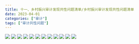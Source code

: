 ```yaml
---
title: 十一、乡村振兴审计发现共性问题清单/乡村振兴审计发现共性问题清单
date: 2023-04-01
categories: ["审计"]
tags: ["审计共性问题"]
---
```

![](https://jsd.cdn.zzko.cn/gh/richffan/img@main/audit/审计发现共性问题清单/十一-乡村振兴审计发现共性问题清单/乡村振兴审计发现共性问题清单112.webp)
![](https://jsd.cdn.zzko.cn/gh/richffan/img@main/audit/审计发现共性问题清单/十一-乡村振兴审计发现共性问题清单/乡村振兴审计发现共性问题清单113.webp)
![](https://jsd.cdn.zzko.cn/gh/richffan/img@main/audit/审计发现共性问题清单/十一-乡村振兴审计发现共性问题清单/乡村振兴审计发现共性问题清单114.webp)
![](https://jsd.cdn.zzko.cn/gh/richffan/img@main/audit/审计发现共性问题清单/十一-乡村振兴审计发现共性问题清单/乡村振兴审计发现共性问题清单115.webp)
![](https://jsd.cdn.zzko.cn/gh/richffan/img@main/audit/审计发现共性问题清单/十一-乡村振兴审计发现共性问题清单/乡村振兴审计发现共性问题清单116.webp)
![](https://jsd.cdn.zzko.cn/gh/richffan/img@main/audit/审计发现共性问题清单/十一-乡村振兴审计发现共性问题清单/乡村振兴审计发现共性问题清单117.webp)
![](https://jsd.cdn.zzko.cn/gh/richffan/img@main/audit/审计发现共性问题清单/十一-乡村振兴审计发现共性问题清单/乡村振兴审计发现共性问题清单118.webp)
![](https://jsd.cdn.zzko.cn/gh/richffan/img@main/audit/审计发现共性问题清单/十一-乡村振兴审计发现共性问题清单/乡村振兴审计发现共性问题清单119.webp)
![](https://jsd.cdn.zzko.cn/gh/richffan/img@main/audit/审计发现共性问题清单/十一-乡村振兴审计发现共性问题清单/乡村振兴审计发现共性问题清单120.webp)
![](https://jsd.cdn.zzko.cn/gh/richffan/img@main/audit/审计发现共性问题清单/十一-乡村振兴审计发现共性问题清单/乡村振兴审计发现共性问题清单121.webp)
![](https://jsd.cdn.zzko.cn/gh/richffan/img@main/audit/审计发现共性问题清单/十一-乡村振兴审计发现共性问题清单/乡村振兴审计发现共性问题清单122.webp)
![](https://jsd.cdn.zzko.cn/gh/richffan/img@main/audit/审计发现共性问题清单/十一-乡村振兴审计发现共性问题清单/乡村振兴审计发现共性问题清单123.webp)
